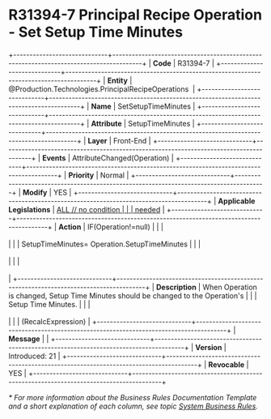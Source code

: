 ﻿---
erp.type: front-end-business-rule
erp.entity: Production.Technologies.PrincipalRecipeOperations
---

# R31394-7 Principal Recipe Operation - Set Setup Time Minutes
+-----------------------------+---------------------------------------------------------------------------------------+
| **Code**                    | R31394-7                                                                              |
+-----------------------------+---------------------------------------------------------------------------------------+
| **Entity**                  | @Production.Technologies.PrincipalRecipeOperations                                    |
+-----------------------------+---------------------------------------------------------------------------------------+
| **Name**                    | SetSetupTimeMinutes                                                                   |
+-----------------------------+---------------------------------------------------------------------------------------+
| **Attribute**               | SetupTimeMinutes                                                                      |
+-----------------------------+---------------------------------------------------------------------------------------+
| **Layer**                   | Front-End                                                                             |
+-----------------------------+---------------------------------------------------------------------------------------+
| **Events**                  | AttributeChanged(Operation)                                                           |
+-----------------------------+---------------------------------------------------------------------------------------+
| **Priority**                | Normal                                                                                |
+-----------------------------+---------------------------------------------------------------------------------------+
| **Modify**                  | YES                                                                                   |
+-----------------------------+---------------------------------------------------------------------------------------+
| **Applicable Legislations** | [ALL // no condition                                                                  |
|                             | needed](xref:applicable-legislations)                                                 |
+-----------------------------+---------------------------------------------------------------------------------------+
| **Action**                  | IF(Operation!=null)                                                                   |
|                             | <br/><br/>                                                                            |
|                             | SetupTimeMinutes= Operation.SetupTimeMinutes                                          |
|                             | <br/><br/>                                                                            |
|                             | <br/><br/>                                                                            |
+-----------------------------+---------------------------------------------------------------------------------------+
| **Description**             | When Operation is changed, Setup Time Minutes should be changed to the Operation\'s   |
|                             | Setup Time Minutes.                                                                   |
|                             | <br/><br/>                                                                            |
|                             | (RecalcExpression)                                                                    |
+-----------------------------+---------------------------------------------------------------------------------------+
| **Message**                 |                                                                                       |
+-----------------------------+---------------------------------------------------------------------------------------+
| **Version**                 | Introduced: 21                                                                        |
+-----------------------------+---------------------------------------------------------------------------------------+
| **Revocable**               | YES                                                                                   |
+-----------------------------+---------------------------------------------------------------------------------------+

*\* For more information about the Business Rules Documentation Template and a short explanation of each column, see
topic [System Business Rules](../templates/template-description-system-business-rules.md).*
